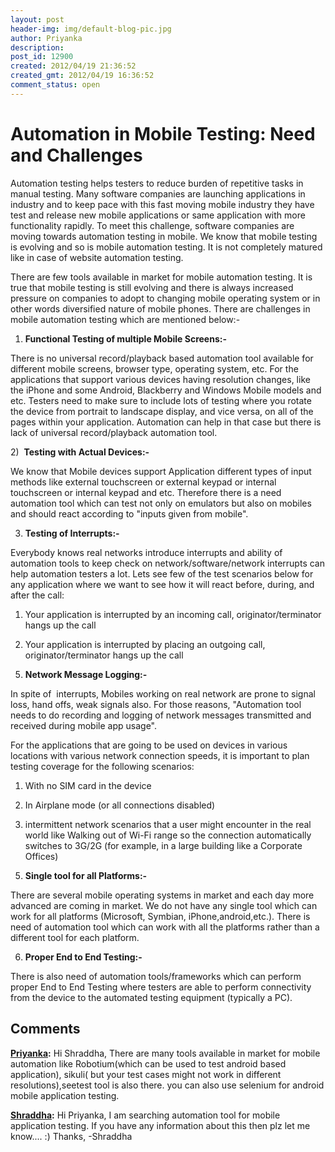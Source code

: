 ```yaml
---
layout: post
header-img: img/default-blog-pic.jpg
author: Priyanka
description: 
post_id: 12900
created: 2012/04/19 21:36:52
created_gmt: 2012/04/19 16:36:52
comment_status: open
---
```


# Automation in Mobile Testing: Need and Challenges

Automation testing helps testers to reduce burden of repetitive tasks in manual testing. Many software companies are launching applications in industry and to keep pace with this fast moving mobile industry they have test and release new mobile applications or same application with more functionality rapidly. To meet this challenge, software companies are moving towards automation testing in mobile. We know that mobile testing is evolving and so is mobile automation testing. It is not completely matured like in case of website automation testing.

There are few tools available in market for mobile automation testing. It is true that mobile testing is still evolving and there is always increased pressure on companies to adopt to changing mobile operating system or in other words diversified nature of mobile phones. There are challenges in mobile automation testing which are mentioned below:-

1) **Functional Testing of multiple Mobile Screens:-**

There is no universal record/playback based automation tool available for different mobile screens, browser type, operating system, etc. For the applications that support various devices having resolution changes, like the iPhone and some Android, Blackberry and Windows Mobile models and etc. Testers need to make sure to include lots of testing where you rotate the device from portrait to landscape display, and vice versa, on all of the pages within your application. Automation can help in that case but there is lack of universal record/playback automation tool.

2)  **Testing with Actual Devices:-**

We know that Mobile devices support Application different types of input methods like external touchscreen or external keypad or internal touchscreen or internal keypad and etc. Therefore there is a need automation tool which can test not only on emulators but also on mobiles and should react according to "inputs given from mobile".

3) **Testing of Interrupts:-**

Everybody knows real networks introduce interrupts and ability of automation tools to keep check on network/software/network interrupts can help automation testers a lot. Lets see few of the test scenarios below for any application where we want to see how it will react before, during, and after the call:

  1. Your application is interrupted by an incoming call, originator/terminator hangs up the call

  2. Your application is interrupted by placing an outgoing call, originator/terminator hangs up the call

5) **Network Message Logging:-**

In spite of  interrupts, Mobiles working on real network are prone to signal loss, hand offs, weak signals also. For those reasons, "Automation tool needs to do recording and logging of network messages transmitted and received during mobile app usage".

For the applications that are going to be used on devices in various locations with various network connection speeds, it is important to plan testing coverage for the following scenarios:

  1. With no SIM card in the device

  2. In Airplane mode (or all connections disabled)

  3. intermittent network scenarios that a user might encounter in the real world like Walking out of Wi-Fi range so the connection automatically switches to 3G/2G (for example, in a large building like a Corporate Offices)

5) **Single tool for all Platforms:-**

There are several mobile operating systems in market and each day more advanced are coming in market. We do not have any single tool which can work for all platforms (Microsoft, Symbian, iPhone,android,etc.). There is need of automation tool which can work with all the platforms rather than a different tool for each platform.

6) **Proper End to End Testing:-**

There is also need of automation tools/frameworks which can perform proper End to End Testing where testers are able to perform connectivity from the device to the automated testing equipment (typically a PC).

## Comments

**[Priyanka](#8867 "2012-05-25 17:27:54"):** Hi Shraddha, There are many tools available in market for mobile automation like Robotium(which can be used to test android based application), sikuli( but your test cases might not work in different resolutions),seetest tool is also there. you can also use selenium for android mobile application testing.

**[Shraddha](#8801 "2012-05-16 14:18:46"):** Hi Priyanka, I am searching automation tool for mobile application testing. If you have any information about this then plz let me know.... :) Thanks, -Shraddha

